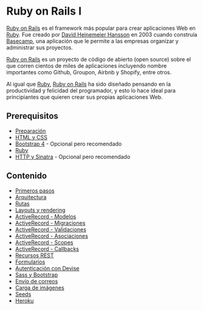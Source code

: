 # Ruby on Rails I

[Ruby on Rails](http://rubyonrails.org/) es el framework más popular para crear aplicaciones Web en [Ruby](https://www.ruby-lang.org/). Fue creado por [David Heinemeier Hansson](http://david.heinemeierhansson.com/) en 2003 cuando construía [Basecamp](https://basecamp.com/), una aplicación que le permite a las empresas organizar y administrar sus proyectos.

[Ruby on Rails](http://rubyonrails.org/) es un proyecto de código de abierto \(open source\) sobre el que corren cientos de miles de aplicaciones incluyendo nombre importantes como Github, Groupon, Airbnb y Shopify, entre otros.

Al igual que [Ruby](https://www.ruby-lang.org/), [Ruby on Rails](http://rubyonrails.org/) ha sido diseñado pensando en la productividad y felicidad del programador, y esto lo hace ideal para principiantes que quieren crear sus propias aplicaciones Web.

## Prerequisitos

* [Preparación](../preparacion/)
* [HTML y CSS](../html-y-css/)
* [Bootstrap 4](../bootstrap-4/) - Opcional pero recomendado
* [Ruby](../ruby/)
* [HTTP y Sinatra](../http-y-sinatra/) - Opcional pero recomendado

## Contenido

* [Primeros pasos](primeros-pasos.md)
* [Arquitectura](arquitectura.md)
* [Rutas](rutas.md)
* [Layouts y rendering](layouts-y-rendering.md)
* [ActiveRecord - Modelos](activerecord-modelos.md)
* [ActiveRecord - Migraciones](activerecord-migraciones.md)
* [ActiveRecord - Validaciones](activerecord-validaciones.md)
* [ActiveRecord - Asociaciones](activerecord-asociaciones.md)
* [ActiveRecord - Scopes](activerecord-scopes.md)
* [ActiveRecord - Callbacks](activerecord-callbacks.md)
* [Recursos REST](recursos-rest.md)
* [Formularios](formularios.md)
* [Autenticación con Devise](https://github.com/makeitrealcamp/guias-de-make-it-real/tree/c2b90a7a324e43c4dc6689e308b6fc3f19e612d4/rails/13-autenticacion-con-devise.md)
* [Sass y Bootstrap](sass-y-bootstrap.md)
* [Envío de correos](envio-de-correos.md)
* [Carga de imágenes](carga-de-imagenes.md)
* [Seeds](seeds.md)
* [Heroku](heroku.md)

